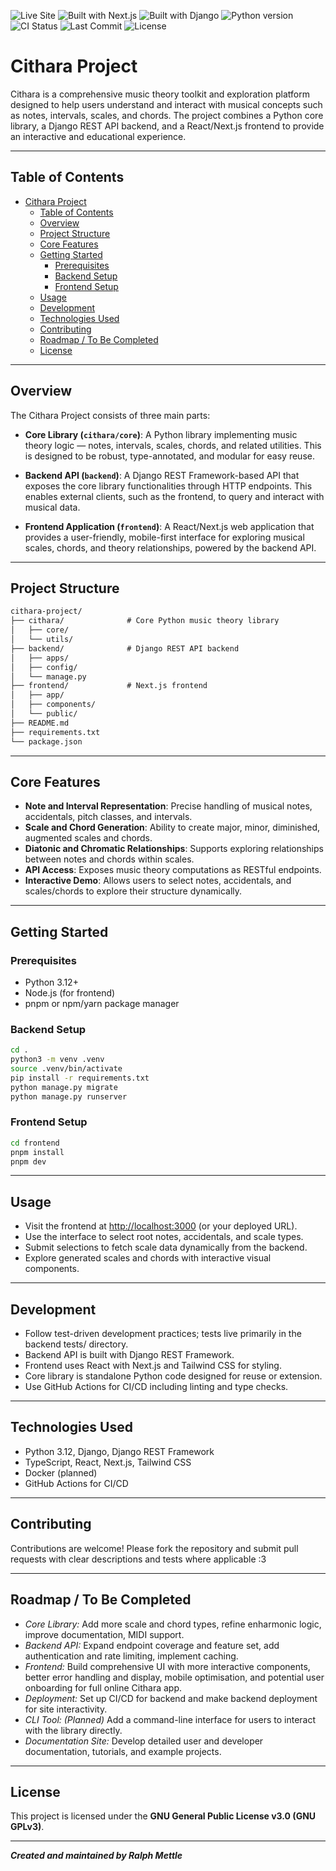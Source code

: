 ![Live Site](https://img.shields.io/badge/site-live-green?style=for-the-badge&logo=vercel)
![Built with Next.js](https://img.shields.io/badge/frontend-Next.js-black?style=for-the-badge&logo=next.js)
![Built with Django](https://img.shields.io/badge/backend-Django-092E20?style=for-the-badge&logo=django)
![Python version](https://img.shields.io/badge/python-3.12+-blue?style=for-the-badge&logo=python)
![CI Status](https://img.shields.io/github/actions/workflow/status/ralphmettle/Cithara/ci.yaml?style=for-the-badge&label=CI&logo=github)
![Last Commit](https://img.shields.io/github/last-commit/ralphmettle/Cithara?style=for-the-badge)
![License](https://img.shields.io/github/license/ralphmettle/Cithara?style=for-the-badge)

# Cithara Project

Cithara is a comprehensive music theory toolkit and exploration platform designed to help users understand and interact with musical concepts such as notes, intervals, scales, and chords. The project combines a Python core library, a Django REST API backend, and a React/Next.js frontend to provide an interactive and educational experience.


---

## Table of Contents

- [Cithara Project](#cithara-project)
  - [Table of Contents](#table-of-contents)
  - [Overview](#overview)
  - [Project Structure](#project-structure)
  - [Core Features](#core-features)
  - [Getting Started](#getting-started)
    - [Prerequisites](#prerequisites)
    - [Backend Setup](#backend-setup)
    - [Frontend Setup](#frontend-setup)
  - [Usage](#usage)
  - [Development](#development)
  - [Technologies Used](#technologies-used)
  - [Contributing](#contributing)
  - [Roadmap / To Be Completed](#roadmap--to-be-completed)
  - [License](#license)

---

## Overview

The Cithara Project consists of three main parts:

- **Core Library (`cithara/core`)**: A Python library implementing music theory logic — notes, intervals, scales, chords, and related utilities. This is designed to be robust, type-annotated, and modular for easy reuse.
  
- **Backend API (`backend`)**: A Django REST Framework-based API that exposes the core library functionalities through HTTP endpoints. This enables external clients, such as the frontend, to query and interact with musical data.
  
- **Frontend Application (`frontend`)**: A React/Next.js web application that provides a user-friendly, mobile-first interface for exploring musical scales, chords, and theory relationships, powered by the backend API.

---

## Project Structure

```txt
cithara-project/
├── cithara/              # Core Python music theory library
│   ├── core/
│   └── utils/
├── backend/              # Django REST API backend
│   ├── apps/
│   ├── config/
│   └── manage.py
├── frontend/             # Next.js frontend
│   ├── app/
│   ├── components/
│   └── public/
├── README.md
├── requirements.txt
└── package.json
```

---

## Core Features

- **Note and Interval Representation**: Precise handling of musical notes, accidentals, pitch classes, and intervals.
- **Scale and Chord Generation**: Ability to create major, minor, diminished, augmented scales and chords.
- **Diatonic and Chromatic Relationships**: Supports exploring relationships between notes and chords within scales.
- **API Access**: Exposes music theory computations as RESTful endpoints.
- **Interactive Demo**: Allows users to select notes, accidentals, and scales/chords to explore their structure dynamically.

---

## Getting Started

### Prerequisites

- Python 3.12+
- Node.js (for frontend)
- pnpm or npm/yarn package manager

### Backend Setup

```bash
cd .
python3 -m venv .venv
source .venv/bin/activate
pip install -r requirements.txt
python manage.py migrate
python manage.py runserver
```

### Frontend Setup

```bash
cd frontend
pnpm install
pnpm dev
```

---

## Usage

- Visit the frontend at <http://localhost:3000> (or your deployed URL).
- Use the interface to select root notes, accidentals, and scale types.
- Submit selections to fetch scale data dynamically from the backend.
- Explore generated scales and chords with interactive visual components.

---

## Development

- Follow test-driven development practices; tests live primarily in the backend tests/ directory.
- Backend API is built with Django REST Framework.
- Frontend uses React with Next.js and Tailwind CSS for styling.
- Core library is standalone Python code designed for reuse or extension.
- Use GitHub Actions for CI/CD including linting and type checks.

---

## Technologies Used

- Python 3.12, Django, Django REST Framework
- TypeScript, React, Next.js, Tailwind CSS
- Docker (planned)
- GitHub Actions for CI/CD

---

## Contributing

Contributions are welcome! Please fork the repository and submit pull requests with clear descriptions and tests where applicable :3

---

## Roadmap / To Be Completed
  
- *Core Library:* Add more scale and chord types, refine enharmonic logic, improve documentation, MIDI support.
- *Backend API:* Expand endpoint coverage and feature set, add authentication and rate limiting, implement caching.
- *Frontend:* Build comprehensive UI with more interactive components, better error handling and display, mobile optimisation, and potential user onboarding for full online Cithara app.
- *Deployment:* Set up CI/CD for backend and make backend deployment for site interactivity.
- *CLI Tool: (Planned)* Add a command-line interface for users to interact with the library directly.
- *Documentation Site:* Develop detailed user and developer documentation, tutorials, and example projects.

---

## License

This project is licensed under the **GNU General Public License v3.0 (GNU GPLv3)**.

---

***Created and maintained by Ralph Mettle***
